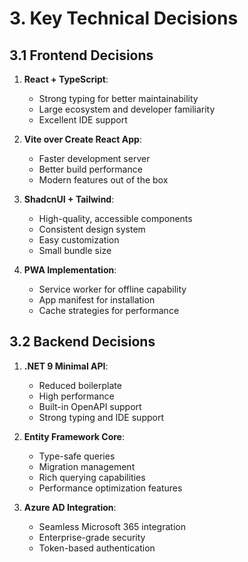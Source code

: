 # 3. Key Technical Decisions

## 3.1 Frontend Decisions

1. **React + TypeScript**:

   - Strong typing for better maintainability
   - Large ecosystem and developer familiarity
   - Excellent IDE support

2. **Vite over Create React App**:

   - Faster development server
   - Better build performance
   - Modern features out of the box

3. **ShadcnUI + Tailwind**:

   - High-quality, accessible components
   - Consistent design system
   - Easy customization
   - Small bundle size

4. **PWA Implementation**:
   - Service worker for offline capability
   - App manifest for installation
   - Cache strategies for performance

## 3.2 Backend Decisions

1. **.NET 9 Minimal API**:

   - Reduced boilerplate
   - High performance
   - Built-in OpenAPI support
   - Strong typing and IDE support

2. **Entity Framework Core**:

   - Type-safe queries
   - Migration management
   - Rich querying capabilities
   - Performance optimization features

3. **Azure AD Integration**:
   - Seamless Microsoft 365 integration
   - Enterprise-grade security
   - Token-based authentication
